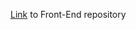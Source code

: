 

<a href="https://github.com/rayssalves/frets-client/blob/master/README.md">Link</a> to Front-End repository
